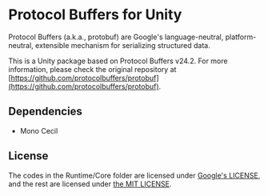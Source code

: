# Protocol Buffers for Unity

Protocol Buffers (a.k.a., protobuf) are Google's language-neutral, platform-neutral, extensible mechanism for serializing structured data.

This is a Unity package based on Protocol Buffers v24.2. For more information, please check the original repository at [https://github.com/protocolbuffers/protobuf](https://github.com/protocolbuffers/protobuf).

## Dependencies

- Mono Cecil

## License

The codes in the Runtime/Core folder are licensed under [Google's LICENSE](Runtime/Core/LICENSE), and the rest are licensed under [the MIT LICENSE](LICENSE).